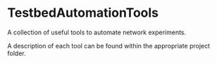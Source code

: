 # TestbedAutomationTools

A collection of useful tools to automate network experiments.

A description of each tool can be found within the appropriate project folder.

